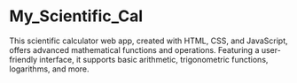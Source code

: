 # My_Scientific_Cal
 This scientific calculator web app, created with HTML, CSS, and JavaScript, offers advanced mathematical functions and operations. Featuring a user-friendly interface, it supports basic arithmetic, trigonometric functions, logarithms, and more. 

